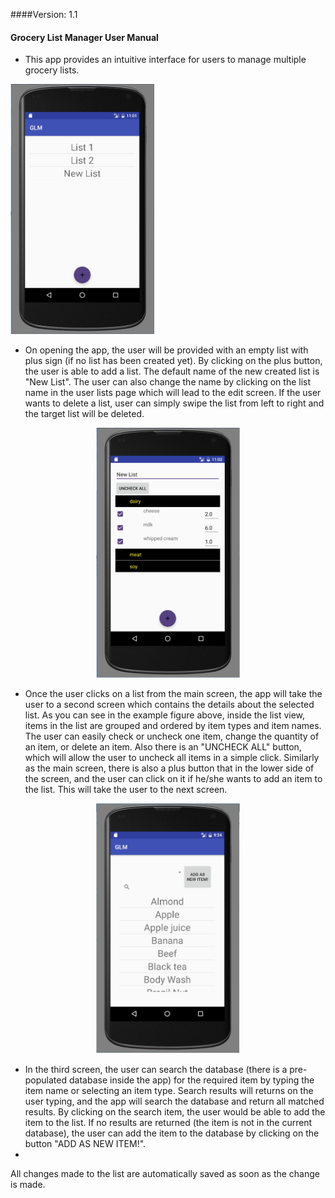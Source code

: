 ####Version: 1.1
#### Grocery List Manager User Manual

* This app provides an intuitive interface for users to manage multiple grocery lists.

<img src=./figures/screen1.png height="400">

* On opening the app, the user will be provided with an empty list with plus sign (if no list has been created yet). By clicking on the plus button, the user is able to add a list. The default name of the new created list is "New List". The user can also change the name by clicking on the list name in the user lists page which will lead to the edit screen. If the user wants to delete a list, user can simply swipe the list from left to right and the target list will be deleted. 

<center><img src=./figures/screen2.png height="400"></center>

* Once the user clicks on a list from the main screen, the app will take the user to a second screen which contains the details about the selected list. As you can see in the example figure above, inside the list view, items in the list are grouped and ordered by item types and item names. The user can easily check or uncheck one item, change the quantity of an item, or delete an item. Also there is an "UNCHECK ALL" button, which will allow the user to uncheck all items in a simple click. Similarly as the main screen, there is also a plus button that in the lower side of the screen, and the user can click on it if he/she wants to add an item to the list. This will take the user to the next screen. 

<center><img src=./figures/screen3.png height="400"></center>

* In the third screen, the user can search the database (there is a pre-populated database inside the app) for the required item by typing the item name or selecting an item type. Search results will returns on the user typing, and the app will search the database and return all matched results. By clicking on the search item, the user would be able to add the item to the list. If no results are returned (the item is not in the current database), the user can add the item to the database by clicking on the button "ADD AS NEW ITEM!".
* 

All changes made to the list are automatically saved as soon as the change is made.
